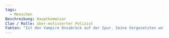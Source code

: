 ```yaml
---
tags:
  - Menschen
Beschreibung: Hauptkommisar
Clan / Rolle: über-motivierter Polizist
Fakten: "Ist den Vampire Onsabrück auf der Spur. Seine Vorgesetzten wollen ihn ruhig halten, aber er setzt sich darüber hinweg.Seine Schwester Inga wurde vor zwei Jahren von [[Silas Graves]] getötet und das in einem Buch eingebaut. Wenn die SCs mit ihm reden, können sie diesen Zusammenhang finden und so ggf mit ihm kooperieren. "
---
```

